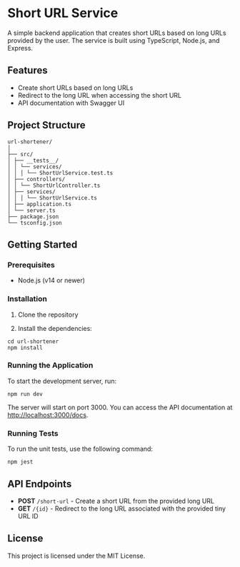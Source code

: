 # Short URL Service

A simple backend application that creates short URLs based on long URLs provided by the user. The service is built using TypeScript, Node.js, and Express.

## Features

- Create short URLs based on long URLs
- Redirect to the long URL when accessing the short URL
- API documentation with Swagger UI

## Project Structure
```
url-shortener/
│
├── src/
│ ├── __tests__/
│ │ └── services/
│ │ │ └── ShortUrlService.test.ts
│ ├── controllers/
│ │ └── ShortUrlController.ts
│ ├── services/
│ │ │ └── ShortUrlService.ts
│ ├── application.ts
│ └── server.ts
├── package.json
└── tsconfig.json
```

## Getting Started

### Prerequisites

- Node.js (v14 or newer)

### Installation

1. Clone the repository


2. Install the dependencies:
```
cd url-shortener
npm install
```

### Running the Application

To start the development server, run:
```
npm run dev
```
The server will start on port 3000. You can access the API documentation at [http://localhost:3000/docs](http://localhost:3000/docs).

### Running Tests

To run the unit tests, use the following command:
```
npm jest
```

## API Endpoints

- **POST** `/short-url` - Create a short URL from the provided long URL
- **GET** `/{id}` - Redirect to the long URL associated with the provided tiny URL ID

## License

This project is licensed under the MIT License.
